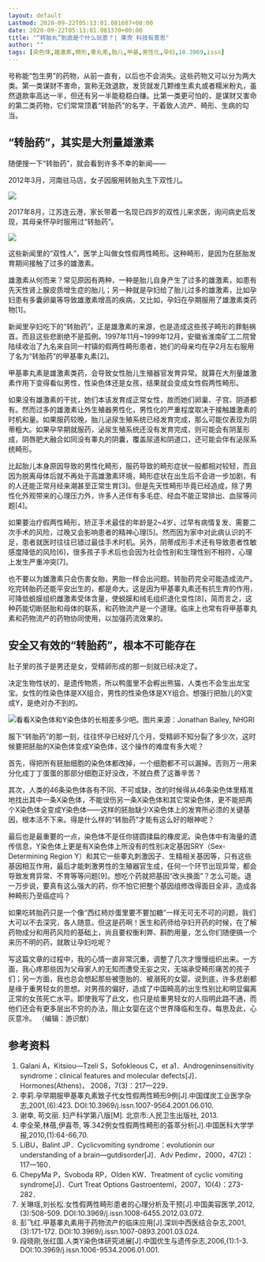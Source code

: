 ```yaml
---
layout: default
Lastmod: 2020-09-22T05:13:01.081687+00:00
date: 2020-09-22T05:13:01.081370+00:00
title: "“转胎丸”到底是个什么玩意？| 果壳 科技有意思"
author: ""
tags: [染色体,雄激素,畸形,睾丸素,胎儿,甲基,男性化,孕妇,10.3969,issn]
---
```


号称能“包生男”的药物，从前一直有，以后也不会消失。这些药物又可以分为两大类。第一类谋财不害命，宣称无效退款，发货就发几颗维生素丸或者糯米粉丸，虽然退款率高达一半，但还有另一半能稳稳白赚。比第一类更可怕的，是谋财又害命的第二类药物，它们常常顶着“转胎药”的名字，干着致人流产、畸形、生病的勾当。

“转胎药”，其实是大剂量雄激素
---------------

随便搜一下“转胎药”，就会看到许多不幸的新闻——

2012年3月，河南驻马店，女子因服用转胎丸生下双性儿。

![](https://images.weserv.nl/?url=https%3A//1-im.guokr.com/8Trde1eaoQAx9DWXIX1ESc8cc8H6rzLsjPjJhcOn3dKjAwAAxgEAAFBO.png%3FimageView2/1/w/555/h/270)

2017年8月，江苏连云港，家长带着一名现已四岁的双性儿来求医，询问病史后发现，其母亲怀孕时服用过“转胎药”。

![](https://images.weserv.nl/?url=https%3A//2-im.guokr.com/t6RpvdziERn3fKIJVWto5249Vm0MO6BFBfMH0rozX5znAwAAGgEAAFBO.png%3FimageView2/1/w/555/h/156)

这些新闻里的“双性人”，医学上叫做女性假两性畸形。这种畸形，是因为在胚胎发育期间接触了过多的雄激素。

雄激素从何而来？常见原因有两种，一种是胎儿自身产生了过多的雄激素，如患有先天性肾上腺皮质增生症的胎儿；另一种就是孕妇给了胎儿过多的雄激素，比如孕妇患有多囊卵巢等导致雄激素增高的疾病，又比如，孕妇在孕期服用了雄激素类药物\[1\]。

新闻里孕妇吃下的“转胎药”，正是雄激素的来源，也是造成这些孩子畸形的罪魁祸首。而且这些悲剧绝不是孤例。1997年11月~1999年12月，安徽省淮南矿工二院曾陆续收治了九名来自同一村镇的假两性畸形患者，她们的母亲均在孕2月左右服用了名为“转胎药”的甲基睾丸素\[2\]。

甲基睾丸素是雄激素类药，会导致女性胎儿生殖器官发育异常。就算在大剂量雄激素作用下变得看似男性，性染色体还是女孩，结果就会变成女性假两性畸形。

如果没有雄激素的干扰，她们本该发育成正常女性，故而她们卵巢、子宫、阴道都有。然而过多的雄激素让外生殖器男性化，男性化的严重程度取决于接触雄激素的时机和量。如果服药较晚，胎儿泌尿生殖系统已经发育完成，那么可能仅表现为阴蒂粗大。如果孕早期就服药，泌尿生殖系统还没有发育完成，则可能会有阴茎形成，阴唇肥大融合如同没有睾丸的阴囊，覆盖尿道和阴道口，还可能会伴有泌尿系统畸形。

比起胎儿本身原因导致的男性化畸形，服药导致的畸形症状一般都相对较轻，而且因为脱离母体后就不再处于高雄激素环境，畸形症状在出生后不会进一步加剧，有的人还能正常月经来潮甚至正常生育\[3\]。但是先天性畸形毕竟已经造成，除了男性化外观带来的心理压力外，许多人还伴有多毛症、经血不能正常排出、血尿等问题\[4\]。

如果要治疗假两性畸形，矫正手术最佳的年龄是2~4岁，过早有病情复发、需要二次手术的风险，过晚又会影响患者的精神心理\[5\]。然而因为家中对此病认识的不足，患者就医时往往已错过最佳手术时机。另外，阴蒂成形手术还有导致患者性敏感度降低的风险\[6\]，很多孩子手术后也会因为社会性别和生理性别不相符，心理上发生严重冲突\[7\]。

也不要以为雄激素只会伤害女胎，男胎一样会出问题。转胎药完全可能造成流产。吃完转胎药还能平安出生的，都是命大。这是因为甲基睾丸素还有抗生育的作用，可降低蜕膜组织雌激素受体含量，使蜕膜和绒毛组织退化变性\[8\]，简而言之，这种药能切断胚胎和母体的联系，和药物流产是一个道理。临床上也常有将甲基睾丸素和药物流产的药物协同使用，以加强药流效果的。

安全又有效的“转胎药”，根本不可能存在
-------------------

肚子里的孩子是男还是女，受精卵形成的那一刻就已经决定了。

决定生物性状的，是遗传物质，所以鸭蛋里不会孵出熊猫，人类也不会生出龙宝宝。女性的性染色体是XX组合，男性的性染色体是XY组合。想强行把胎儿的X变成Y，是绝对办不到的。

![](https://images.weserv.nl/?url=https%3A//3-im.guokr.com/0lSlGxgGIQkSQVA_Ja0U3Gxo0tPNIxuBCIXElrbkhpEXBAAAagMAAFBO.png%3FimageView2/1/w/555/h/463)看看X染色体和Y染色体的长相差多少吧。图片来源：Jonathan Bailey, NHGRI

服下“转胎药”的那一刻，往往怀孕已经好几个月，受精卵不知分裂了多少次，这时候要把胚胎的X染色体变成Y染色体，这个操作的难度有多大呢？

首先，得把所有胚胎细胞的染色体都改掉，一个细胞都不可以漏掉。否则万一用来分化成丁丁蛋蛋的那部分细胞正好没改，不就白费了这番辛苦？

其次，人类的46条染色体各有不同、不可或缺，改的时候得从46条染色体里精准地找出其中一条X染色体，不能误伤另一条X染色体和其它常染色体，更不能把两个X染色体全变成Y染色体——这样的胚胎缺少X染色体上的发育所必须的关键基因，根本活不下来。得是什么样的“转胎药”才能有这么好的眼神呢？

最后也是最重要的一点，染色体不是任你搓圆揉扁的橡皮泥。染色体中有海量的遗传信息，Y染色体上更是有X染色体上所没有的性别决定基因SRY（Sex-Determining Region Y）和其它一些睾丸刺激因子、生精相关基因等，只有这些基因相互作用，最后才能刺激男性的生殖器官生成，任何一个环节出现异常，都会导致发育异常、不育等等问题\[9\]。想吃个药就把基因“改头换面”？怎么可能。退一万步说，要真有这么强大的药，你不怕它把整个基因组修改得面目全非，造成各种畸形乃至癌症吗？

如果吃转胎药只是一个像“西红柿炒蛋里要不要加糖”一样无可无不可的问题，我们大可以不去深究，各人随意。但这是药啊！医生和药师给孕妇开药的时候，在了解药物成分和用药风险的基础上，尚且要权衡利弊、斟酌用量，怎么你们随便搞一个来历不明的药，就敢让孕妇吃呢？

写这篇文章的过程中，我的心情一直非常沉重，调整了几次才慢慢组织出来。一方面，我心疼那些因为父母家人的无知而遭受无妄之灾，无端承受畸形痛苦的孩子们；另一方面，我也总会想起那些被堕胎的、被溺死的女婴。说到底，许多悲剧都是缘于重男轻女的思想。对男孩的偏好，造成了中国畸高的出生性别比和明显偏离正常的女孩死亡水平。即使我写了此文，也只是给重男轻女的人指明此路不通，而他们还会有更多层出不穷的办法，阻止女婴在这个世界降临和生存。每思及此，心灰意冷。 （编辑：游识猷） 

参考资料
----

1.  Galani A，Kitsiou—Tzeli S，Sofokleous C，et a1．Androgeninsensitivity syndrome：clinical features and molecular defects\[J\]．Hormones(Athens)， 2008，7(3)：217—229．
2.  李莉.孕早期服甲基睾丸素致子代女性假两性畸形9例\[J\].中国煤炭工业医学杂志,2001,(6):423. DOI:10.3969/j.issn.1007-9564.2001.06.010.
3.  谢幸, 苟文丽. 妇产科学第八版\[M\]. 北京市:人民卫生出版社, 2013.
4.  李全荣,林蓓,伊喜苓, 等.342例女性假两性畸形的荟萃分析\[J\].中国医科大学学报,2010,(1):64-66,70.
5.  LiBU，Balint JP．Cyclicvomiting syndrome：evolutionin our understanding of a brain—gutdisorder\[J\]．Adv Pedimr，2000，47(2)： 117一160．
6.  ChepyMa P，Svoboda RP，Olden KW．Treatment of cyclic vomiting syndrome\[J\]．Curt Treat Options Gastroenteml，2007，10(4)：273- 282．
7.  关琳瑶,刘长松.女性假两性畸形患者的心理分析及干预\[J\].中国美容医学,2012,(3):508-509. DOI:10.3969/j.issn.1008-6455.2012.03.072.
8.  彭飞红.甲基睾丸素用于药物流产的临床应用\[J\].深圳中西医结合杂志,2001,(3):171-172. DOI:10.3969/j.issn.1007-0893.2001.03.024.
9.  段晓刚,张红国.人类Y染色体研究进展\[J\].中国优生与遗传杂志,2006,(1):1-3. DOI:10.3969/j.issn.1006-9534.2006.01.001.


